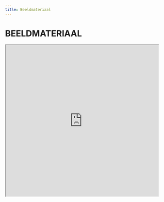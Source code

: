 ```yaml
---
title: Beeldmateriaal
---
```

# BEELDMATERIAAL
<iframe src="https://mediakunst.be/openhouse/" title="description" height="500px" width="100%">
